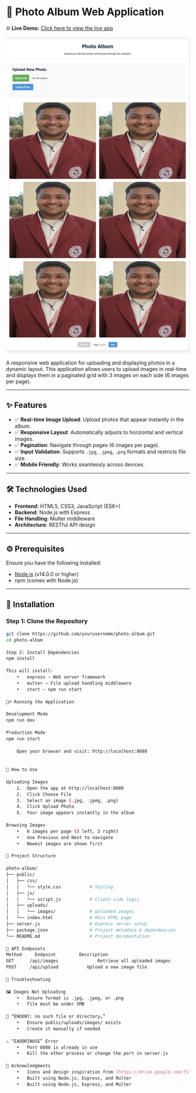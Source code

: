 # 📸 Photo Album Web Application

🌐 **Live Demo:** [Click here to view the live app](https://adesh-photo-album.onrender.com/)


![App Screenshot](https://github.com/adesh9201/photo-album/blob/main/public/uploads/photo-album.png)

A responsive web application for uploading and displaying photos in a dynamic layout. This application allows users to upload images in real-time and displays them in a paginated grid with 3 images on each side (6 images per page).

---

## ✨ Features

- ✅ **Real-time Image Upload**: Upload photos that appear instantly in the album.
- ✅ **Responsive Layout**: Automatically adjusts to horizontal and vertical images.
- ✅ **Pagination**: Navigate through pages (6 images per page).
- ✅ **Input Validation**: Supports `.jpg`, `.jpeg`, `.png` formats and restricts file size.
- ✅ **Mobile Friendly**: Works seamlessly across devices.

---

## 🛠 Technologies Used

- **Frontend**: HTML5, CSS3, JavaScript (ES6+)
- **Backend**: Node.js with Express
- **File Handling**: Multer middleware
- **Architecture**: RESTful API design

---

## ⚙️ Prerequisites

Ensure you have the following installed:

- [Node.js](https://nodejs.org/) (v14.0.0 or higher)
- npm (comes with Node.js)

---

## 🚀 Installation

### Step 1: Clone the Repository

```bash
git clone https://github.com/yourusername/photo-album.git
cd photo-album

Step 2: Install Dependencies
npm install

This will install:
	•	express – Web server framework
	•	multer – File upload handling middleware
	•	start – npm run start

🏃‍♂️ Running the Application

Development Mode
npm run dev

Production Mode
npm run start

	Open your browser and visit: http://localhost:8080


📸 How to Use

Uploading Images
	1.	Open the app at http://localhost:8080
	2.	Click Choose File
	3.	Select an image (.jpg, .jpeg, .png)
	4.	Click Upload Photo
	5.	Your image appears instantly in the album

Browsing Images
	•	6 images per page (3 left, 3 right)
	•	Use Previous and Next to navigate
	•	Newest images are shown first

📂 Project Structure

photo-album/
├── public/
│   ├── css/
│   │   └── style.css           # Styling
│   ├── js/
│   │   └── script.js           # Client-side logic
│   ├── uploads/
│   │   └── images/             # Uploaded images
│   └── index.html              # Main HTML page
├── server.js                   # Express server setup
├── package.json                # Project metadata & dependencies
└── README.md                   # Project documentation

🔌 API Endpoints
Method	   Endpoint	        Description
GET	     /api/images	           Retrieve all uploaded images
POST	 /api/upload	       Upload a new image file

🧰 Troubleshooting

🖼️ Images Not Uploading
	•	Ensure format is .jpg, .jpeg, or .png
	•	File must be under 5MB

🛑 “ENOENT: no such file or directory…”
	•	Ensure public/uploads/images/ exists
	•	Create it manually if needed

⚠️ “EADDRINUSE” Error
	•	Port 8080 is already in use
	•	Kill the other process or change the port in server.js

🙏 Acknowledgments
	•	Icons and design inspiration from [https://drive.google.com/file/d/17-Ul2F7fj8XxZlYNN7vF_aokSogC6z6d/view]
	•	Built using Node.js, Express, and Multer
    •	Built using Node.js, Express, and Multer

